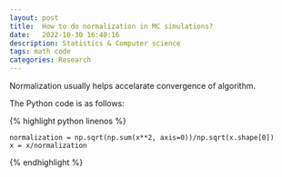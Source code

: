 ```yaml
---
layout: post
title:  How to do normalization in MC simulations?
date:   2022-10-30 16:40:16
description: Statistics & Computer science
tags: math code
categories: Research
---
```

Normalization usually helps accelarate convergence of algorithm.

The Python code is as follows:

{% highlight python linenos %}

    normalization = np.sqrt(np.sum(x**2, axis=0))/np.sqrt(x.shape[0])
    x = x/normalization

{% endhighlight %}